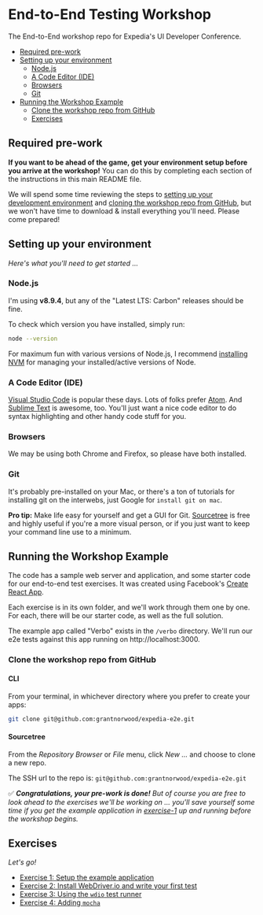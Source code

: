 # End-to-End Testing Workshop

The End-to-End workshop repo for Expedia's UI Developer Conference.

<!-- TOC -->

- [Required pre-work](#required-pre-work)
- [Setting up your environment](#setting-up-your-environment)
  - [Node.js](#nodejs)
  - [A Code Editor (IDE)](#a-code-editor-ide)
  - [Browsers](#browsers)
  - [Git](#git)
- [Running the Workshop Example](#running-the-workshop-example)
  - [Clone the workshop repo from GitHub](#clone-the-workshop-repo-from-github)
  - [Exercises](#exercises)

<!-- /TOC -->

## Required pre-work

**If you want to be ahead of the game, get your environment setup before you arrive at the workshop!**  You can do this by completing each section of the instructions in this main README file.

We will spend some time reviewing the steps to [setting up your development environment](#setup-your-environment) and [cloning the workshop repo from GitHub](#clone-the-workshop-repo-from-github), but we won't have time to download & install everything you'll need.  Please come prepared!

## Setting up your environment

_Here's what you'll need to get started ..._

### Node.js

I'm using **v8.9.4**, but any of the "Latest LTS: Carbon" releases should be fine.

To check which version you have installed, simply run:

```bash
node --version
```

For maximum fun with various versions of Node.js, I recommend [installing NVM](https://github.com/creationix/nvm) for managing your installed/active versions of Node.

### A Code Editor (IDE)

[Visual Studio Code](https://code.visualstudio.com/) is popular these days.  Lots of folks prefer [Atom](https://ide.atom.io/).  And [Sublime Text](https://www.sublimetext.com/) is awesome, too.  You'll just want a nice code editor to do syntax highlighting and other handy code stuff for you.

### Browsers

We may be using both Chrome and Firefox, so please have both installed.

### Git

It's probably pre-installed on your Mac, or there's a ton of tutorials for installing git on the interwebs, just Google for `install git on mac`.

**Pro tip:** Make life easy for yourself and get a GUI for Git.  [Sourcetree](https://www.sourcetreeapp.com/) is free and highly useful if you're a more visual person, or if you just want to keep your command line use to a minimum.

## Running the Workshop Example

The code has a sample web server and application, and some starter code for our end-to-end test exercises.  It was created using Facebook's [Create React App](https://github.com/facebook/create-react-app).

Each exercise is in its own folder, and we'll work through them one by one.  For each, there will be our starter code, as well as the full solution.

The example app called "Verbo" exists in the `/verbo` directory.  We'll run our e2e tests against this app running on http://localhost:3000.

### Clone the workshop repo from GitHub

#### CLI

From your terminal, in whichever directory where you prefer to create your apps:

```bash
git clone git@github.com:grantnorwood/expedia-e2e.git
```

#### Sourcetree

From the _Repository Browser_ or _File_ menu, click _New ..._ and choose to clone a new repo.

The SSH url to the repo is: `git@github.com:grantnorwood/expedia-e2e.git`

✅ _**Congratulations, your pre-work is done!**  But of course you are free to look ahead to the exercises we'll be working on ... you'll save yourself some time if you get the example application in [exercise-1](exercise-1) up and running before the workshop begins._

## Exercises

_Let's go!_

- [Exercise 1: Setup the example application](exercise-1)
- [Exercise 2: Install WebDriver.io and write your first test](exercise-2)
- [Exercise 3: Using the `wdio` test runner](exercise-3)
- [Exercise 4: Adding `mocha`](exercise-4)
